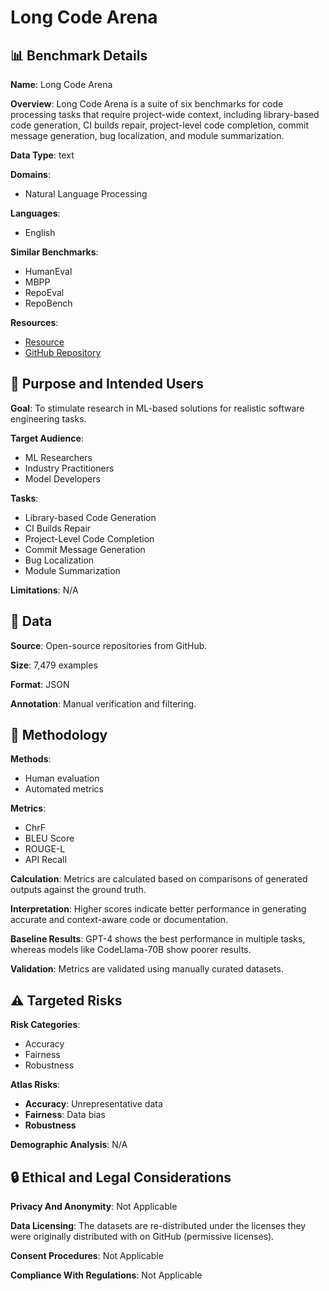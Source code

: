 # Long Code Arena

## 📊 Benchmark Details

**Name**: Long Code Arena

**Overview**: Long Code Arena is a suite of six benchmarks for code processing tasks that require project-wide context, including library-based code generation, CI builds repair, project-level code completion, commit message generation, bug localization, and module summarization.

**Data Type**: text

**Domains**:
- Natural Language Processing

**Languages**:
- English

**Similar Benchmarks**:
- HumanEval
- MBPP
- RepoEval
- RepoBench

**Resources**:
- [Resource](https://huggingface.co/spaces/JetBrains-Research/long-code-arena)
- [GitHub Repository](https://github.com/JetBrains-Research/lca-baselines)

## 🎯 Purpose and Intended Users

**Goal**: To stimulate research in ML-based solutions for realistic software engineering tasks.

**Target Audience**:
- ML Researchers
- Industry Practitioners
- Model Developers

**Tasks**:
- Library-based Code Generation
- CI Builds Repair
- Project-Level Code Completion
- Commit Message Generation
- Bug Localization
- Module Summarization

**Limitations**: N/A

## 💾 Data

**Source**: Open-source repositories from GitHub.

**Size**: 7,479 examples

**Format**: JSON

**Annotation**: Manual verification and filtering.

## 🔬 Methodology

**Methods**:
- Human evaluation
- Automated metrics

**Metrics**:
- ChrF
- BLEU Score
- ROUGE-L
- API Recall

**Calculation**: Metrics are calculated based on comparisons of generated outputs against the ground truth.

**Interpretation**: Higher scores indicate better performance in generating accurate and context-aware code or documentation.

**Baseline Results**: GPT-4 shows the best performance in multiple tasks, whereas models like CodeLlama-70B show poorer results.

**Validation**: Metrics are validated using manually curated datasets.

## ⚠️ Targeted Risks

**Risk Categories**:
- Accuracy
- Fairness
- Robustness

**Atlas Risks**:
- **Accuracy**: Unrepresentative data
- **Fairness**: Data bias
- **Robustness**

**Demographic Analysis**: N/A

## 🔒 Ethical and Legal Considerations

**Privacy And Anonymity**: Not Applicable

**Data Licensing**: The datasets are re-distributed under the licenses they were originally distributed with on GitHub (permissive licenses).

**Consent Procedures**: Not Applicable

**Compliance With Regulations**: Not Applicable
